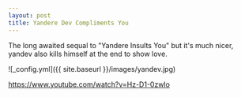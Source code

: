 ```yaml
---
layout: post
title: Yandere Dev Compliments You
---
```


The long awaited sequal to "Yandere Insults You" but it's much nicer, yandev also kills himself at the end to show love.

![_config.yml]({{ site.baseurl }}/images/yandev.jpg)

https://www.youtube.com/watch?v=Hz-D1-0zwlo

